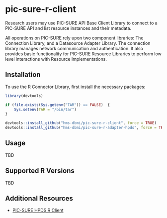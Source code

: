 # pic-sure-r-client
Research users may use PIC-SURE API Base Client Library to connect to a PIC-SURE API and list resource instances and their metadata.

All operations on PIC-SURE rely upon two component libraries: The Connection Library, and a Datasource Adapter Library. The connection library manages network communication and authentication. It also provides basic functionality for PIC-SURE Resource Libraries to perform low level interactions with Resource Implementations.
## Installation
To use the R Connector Library, first install the necessary packages:

```R
library(devtools)

if (file.exists(Sys.getenv("TAR")) == FALSE)  {
    Sys.setenv(TAR = "/bin/tar")
}

devtools::install_github("hms-dbmi/pic-sure-r-client", force = TRUE)
devtools::install_github("hms-dbmi/pic-sure-r-adapter-hpds", force = TRUE)
```
## Usage
TBD
## Supported R Versions
TBD
## Additional Resources
* [PIC-SURE HPDS R Client](https://github.com/hms-dbmi/pic-sure-r-adapter-hpds "PIC-SURE HPDS R Client")
